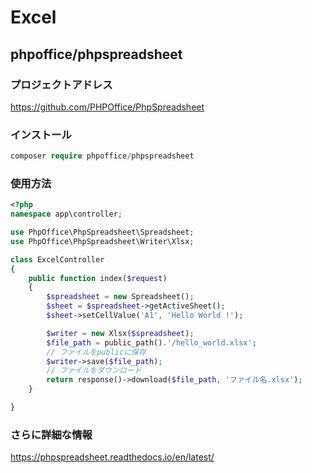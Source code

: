# Excel

## phpoffice/phpspreadsheet

### プロジェクトアドレス

https://github.com/PHPOffice/PhpSpreadsheet
  
### インストール
 
  ```php
  composer require phpoffice/phpspreadsheet
  ```
  
### 使用方法

```php
<?php
namespace app\controller;

use PhpOffice\PhpSpreadsheet\Spreadsheet;
use PhpOffice\PhpSpreadsheet\Writer\Xlsx;

class ExcelController
{
    public function index($request)
    {
        $spreadsheet = new Spreadsheet();
        $sheet = $spreadsheet->getActiveSheet();
        $sheet->setCellValue('A1', 'Hello World !');

        $writer = new Xlsx($spreadsheet);
        $file_path = public_path().'/hello_world.xlsx';
        // ファイルをpublicに保存
        $writer->save($file_path);
        // ファイルをダウンロード
        return response()->download($file_path, 'ファイル名.xlsx');
    }

}
```
  
### さらに詳細な情報

https://phpspreadsheet.readthedocs.io/en/latest/

